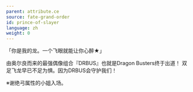 ```yaml
---
parent: attribute.ce
source: fate-grand-order
id: prince-of-slayer
language: zh
weight: 0
---
```


「你是我的龙。一个飞眼就能让你心醉★」

由奥尔良而来的最强偶像组合『DRBUS』也就是Dragon Busters终于出道！
双足飞龙早已不足为惧。因为DRBUS会守护我们！

※谢绝弓属性的小姐入场。
